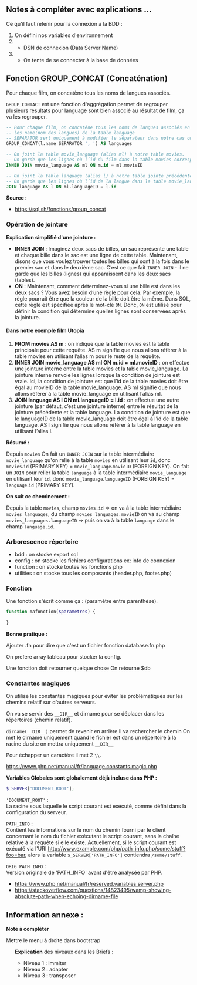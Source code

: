 ## Notes à compléter avec explications ...

Ce qu'il faut retenir pour la connexion à la BDD :
1. On défini nos variables d'environnement
2. - DSN de connexion (Data Server Name)
3. - On tente de se connecter à la base de données

## Fonction GROUP_CONCAT (Concaténation)
  
Pour chaque film, on concatène tous les noms de langues associés.  
  
`GROUP_CONTACT` est une fonction d'aggrégation permet de regrouper plusieurs resultats pour language sont bien associé au résultat de film, ça va les regrouper.  
  
```sql
-- Pour chaque film, on concatène tous les noms de langues associés en utilisant la fonction GROUP_CONCAT
-- les name(nom des langues) de la table language
-- SEPARATOR sert uniquement à modifier le séparateur dans notre cas on met une virgule suivi d'un espace
GROUP_CONCAT(l.name SEPARATOR ', ') AS languages

-- On joint la table movie_language (alias ml) à notre table movies.
-- On garde que les lignes où l’id du film dans la table movies correspond à l’id du film dans la table movie_language
INNER JOIN movie_language AS ml ON m.id = ml.movieID

-- On joint la table language (alias l) à notre table jointe précédente. 
-- On garde que les lignes où l’id de la langue dans la table movie_language correspond à l’id de la langue dans la table language
JOIN language AS l ON ml.languageID = l.id 

```
  
**Source :**  
- https://sql.sh/fonctions/group_concat
  
### Opération de jointure
  
**Explication simplifié d'une jointure :**  
  
- **INNER JOIN** : Imaginez deux sacs de billes, un sac représente une table et chaque bille dans le sac est une ligne de cette table. Maintenant, disons que vous voulez trouver toutes les billes qui sont à la fois dans le premier sac et dans le deuxième sac. C’est ce que fait `INNER JOIN` - il ne garde que les billes (lignes) qui apparaissent dans les deux sacs (tables).
- **ON** : Maintenant, comment déterminez-vous si une bille est dans les deux sacs ? Vous avez besoin d’une règle pour cela. Par exemple, la règle pourrait être que la couleur de la bille doit être la même. Dans SQL, cette règle est spécifiée après le mot-clé `ON`. Donc, `ON` est utilisé pour définir la condition qui détermine quelles lignes sont conservées après la jointure.
  
#### Dans notre exemple film Utopia
  
1. **FROM movies AS m** : on indique que la table movies est la table principale pour cette requête. AS m signifie que nous allons référer à la table movies en utilisant l’alias m pour le reste de la requête.
2. **INNER JOIN movie_language AS ml ON m.id = ml.movieID** : on effectue une jointure interne entre la table movies et la table movie_language. La jointure interne renvoie les lignes lorsque la condition de jointure est vraie. Ici, la condition de jointure est que l’id de la table movies doit être égal au movieID de la table movie_language. AS ml signifie que nous allons référer à la table movie_language en utilisant l’alias ml.
3. **JOIN language AS l ON ml.languageID = l.id** : on effectue une autre jointure (par défaut, c’est une jointure interne) entre le résultat de la jointure précédente et la table language. La condition de jointure est que le languageID de la table movie_language doit être égal à l’id de la table language. AS l signifie que nous allons référer à la table language en utilisant l’alias l.
  
**Résumé :**  
  
Depuis `movies` 
On fait un `INNER JOIN` sur la table intermédiaire `movie_language` qu'on relie à la table `movies` en utilisant leur `id`, donc `movies`.`id` (PRIMARY KEY)  = `movie_language`.`movieID` (FOREIGN KEY). 
On fait un `JOIN` pour relier la table `language` à la table intermédiaire `movie_language` en utilisant leur `id`, donc `movie_language`.`languageID` (FOREIGN KEY) = `language`.`id` (PRIMARY KEY).
  
**On suit ce cheminement :**  
  
Depuis la table `movies`, champ `movies.id` => on va à la table intermédiaire `movies_languages`, du champ `movies_languages.movieID` on va au champ `movies_languages.languageID` => puis on va à la table `language` dans le champ `language.id`.

### Arborescence répertoire
  
- bdd : on stocke export sql
- config : on stocke les fichiers configurations ex: info de connexion 
- function : on stocke toutes les fonctions php
- utilities : on stocke tous les composants (header.php, footer.php)

### Fonction

Une fonction s'écrit comme ça : (paramètre entre parenthèse).
```php
function mafonction($parametres) {
    
}
```

**Bonne pratique :**  

Ajouter .fn pour dire que c'est un fichier fonction
database.fn.php

On prefere array tableau pour stocker la config. 

Une fonction doit retourner quelque chose
On retourne $db

### Constantes magiques

On utilise les constantes magiques pour éviter les problématiques sur les chemins relatif sur d'autres serveurs. 

On va se servir des `__DIR__` et dirname pour se déplacer dans les répertoires (chemin relatif).

`dirname(__DIR__)` permet de revenir en arrière
Il va rechercher le chemin
On met le dirname uniquement quand le fichier est dans un répertoire à la racine du site on mettra uniquement `__DIR__`

Pour échapper un caractère il met 2 `\\`. 

https://www.php.net/manual/fr/language.constants.magic.php


**Variables Globales sont globalement déjà incluse dans PHP :**

```php
$_SERVER['DOCUMENT_ROOT'];
```
  
`'DOCUMENT_ROOT'` :  
La racine sous laquelle le script courant est exécuté, comme défini dans la configuration du serveur.

`PATH_INFO` :  
Contient les informations sur le nom du chemin fourni par le client concernant le nom du fichier exécutant le script courant, sans la chaîne relative à la requête si elle existe. Actuellement, si le script courant est exécuté via l'URI http://www.example.com/php/path_info.php/some/stuff?foo=bar, alors la variable `$_SERVER['PATH_INFO']` contiendra `/some/stuff`.

`ORIG_PATH_INFO` :  
Version originale de 'PATH_INFO' avant d'être analysée par PHP.

- https://www.php.net/manual/fr/reserved.variables.server.php
- https://stackoverflow.com/questions/14823495/wamp-showing-absolute-path-when-echoing-dirname-file


## Information annexe :
  
**Note à compléter**
  
Mettre le menu à droite dans bootstrap
<ul class="col-12 justify-content-end">
  
**Explication** des niveaux dans les Briefs :
- Niveau 1 : immiter
- Niveau 2 : adapter
- Niveau 3 : transposer